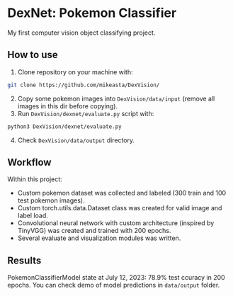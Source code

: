 # DexNet: Pokemon Classifier
My first computer vision object classifying project.

## How to use
1. Clone repository on your machine with:
```bash
git clone https://github.com/mikeasta/DexVision/
```
2. Copy some pokemon images into `DexVision/data/input` (remove all images in this dir before copying).
3. Run `DexVision/dexnet/evaluate.py` script with:
```bash
python3 DexVision/dexnet/evaluate.py
```
4. Check `DexVision/data/output` directory.

## Workflow
Within this project:
- Custom pokemon dataset was collected and labeled (300 train and 100 test pokemon images).
- Custom torch.utils.data.Dataset class was created for valid image and label load.
- Convolutional neural network with custom architecture (inspired by TinyVGG) was created and trained with 200 epochs.
- Several evaluate and visualization modules was written.
  
## Results
PokemonClassifierModel state at July 12, 2023: 78.9% test ccuracy in 200 epochs. You can check demo of model predictions in `data/output` folder.

